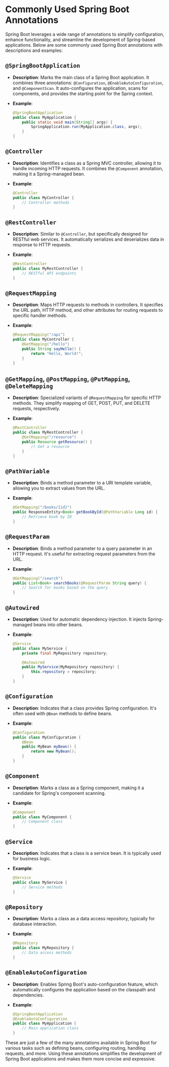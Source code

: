 # Commonly Used Spring Boot Annotations

Spring Boot leverages a wide range of annotations to simplify configuration, enhance functionality, and streamline the development of Spring-based applications. Below are some commonly used Spring Boot annotations with descriptions and examples:

## `@SpringBootApplication`

- **Description**: Marks the main class of a Spring Boot application. It combines three annotations: `@Configuration`, `@EnableAutoConfiguration`, and `@ComponentScan`. It auto-configures the application, scans for components, and provides the starting point for the Spring context.

- **Example**:
   ```java
   @SpringBootApplication
   public class MyApplication {
       public static void main(String[] args) {
           SpringApplication.run(MyApplication.class, args);
       }
   }
   ```

## `@Controller`

- **Description**: Identifies a class as a Spring MVC controller, allowing it to handle incoming HTTP requests. It combines the `@Component` annotation, making it a Spring-managed bean.

- **Example**:
   ```java
   @Controller
   public class MyController {
       // Controller methods
   }
   ```

## `@RestController`

- **Description**: Similar to `@Controller`, but specifically designed for RESTful web services. It automatically serializes and deserializes data in response to HTTP requests.

- **Example**:
   ```java
   @RestController
   public class MyRestController {
       // RESTful API endpoints
   }
   ```

## `@RequestMapping`

- **Description**: Maps HTTP requests to methods in controllers. It specifies the URL path, HTTP method, and other attributes for routing requests to specific handler methods.

- **Example**:
   ```java
   @RequestMapping("/api")
   public class MyController {
       @GetMapping("/hello")
       public String sayHello() {
           return "Hello, World!";
       }
   }
   ```

## `@GetMapping`, `@PostMapping`, `@PutMapping`, `@DeleteMapping`

- **Description**: Specialized variants of `@RequestMapping` for specific HTTP methods. They simplify mapping of GET, POST, PUT, and DELETE requests, respectively.

- **Example**:
   ```java
   @RestController
   public class MyRestController {
       @GetMapping("/resource")
       public Resource getResource() {
           // Get a resource
       }
   }
   ```

## `@PathVariable`

- **Description**: Binds a method parameter to a URI template variable, allowing you to extract values from the URL.

- **Example**:
   ```java
   @GetMapping("/books/{id}")
   public ResponseEntity<Book> getBookById(@PathVariable Long id) {
       // Retrieve book by ID
   }
   ```

## `@RequestParam`

- **Description**: Binds a method parameter to a query parameter in an HTTP request. It's useful for extracting request parameters from the URL.

- **Example**:
   ```java
   @GetMapping("/search")
   public List<Book> searchBooks(@RequestParam String query) {
       // Search for books based on the query
   }
   ```

## `@Autowired`

- **Description**: Used for automatic dependency injection. It injects Spring-managed beans into other beans.

- **Example**:
   ```java
   @Service
   public class MyService {
       private final MyRepository repository;
   
       @Autowired
       public MyService(MyRepository repository) {
           this.repository = repository;
       }
   }
   ```

## `@Configuration`

- **Description**: Indicates that a class provides Spring configuration. It's often used with `@Bean` methods to define beans.

- **Example**:
   ```java
   @Configuration
   public class MyConfiguration {
       @Bean
       public MyBean myBean() {
           return new MyBean();
       }
   }
   ```

## `@Component`

- **Description**: Marks a class as a Spring component, making it a candidate for Spring's component scanning.

- **Example**:
   ```java
   @Component
   public class MyComponent {
       // Component class
   }
   ```

## `@Service`

- **Description**: Indicates that a class is a service bean. It is typically used for business logic.

- **Example**:
   ```java
   @Service
   public class MyService {
       // Service methods
   }
   ```

## `@Repository`

- **Description**: Marks a class as a data access repository, typically for database interaction.

- **Example**:
   ```java
   @Repository
   public class MyRepository {
       // Data access methods
   }
   ```

## `@EnableAutoConfiguration`

- **Description**: Enables Spring Boot's auto-configuration feature, which automatically configures the application based on the classpath and dependencies.

- **Example**:
   ```java
   @SpringBootApplication
   @EnableAutoConfiguration
   public class MyApplication {
       // Main application class
   }
   ```

These are just a few of the many annotations available in Spring Boot for various tasks such as defining beans, configuring routing, handling requests, and more. Using these annotations simplifies the development of Spring Boot applications and makes them more concise and expressive.
```
